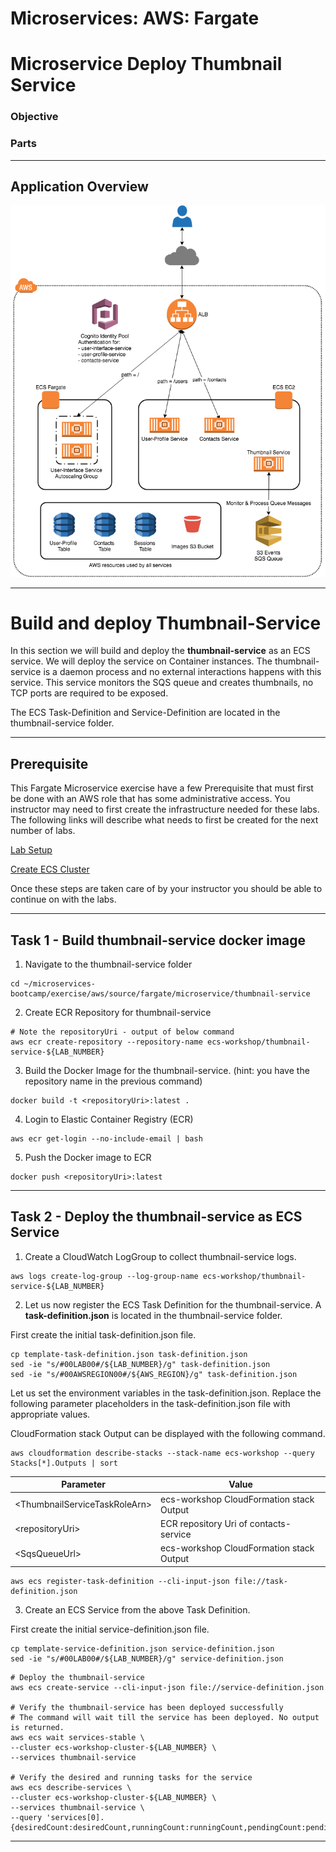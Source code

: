 # Microservices: AWS: Fargate
# Microservice Deploy Thumbnail Service

### Objective



### Parts

___

## Application Overview

![Application Architecture](images/application-architecture.png)

___

# Build and deploy Thumbnail-Service

In this section we will build and deploy the **thumbnail-service** as an ECS service. We will deploy the service on Container instances. The thumbnail-service is a daemon process and no external interactions happens with this service. This service monitors the SQS queue and creates thumbnails, no TCP ports are required to be exposed.

The ECS Task-Definition and Service-Definition are located in the thumbnail-service folder.

___

## Prerequisite

This Fargate Microservice exercise have a few Prerequisite that must first be done with an AWS role that has some administrative access.  You instructor may need to first create the infrastructure needed for these labs.  The following links will describe what needs to first be created for the next number of labs.

[Lab Setup](microserviceLabSetup.md)

[Create ECS Cluster](microserviceCreateEcsCluster.md)

Once these steps are taken care of by your instructor you should be able to continue on with the labs.

___

## Task 1 - Build thumbnail-service docker image

1. Navigate to the thumbnail-service folder

~~~shell
cd ~/microservices-bootcamp/exercise/aws/source/fargate/microservice/thumbnail-service
~~~

2. Create ECR Repository for thumbnail-service

~~~shell
# Note the repositoryUri - output of below command
aws ecr create-repository --repository-name ecs-workshop/thumbnail-service-${LAB_NUMBER}
~~~

3. Build the Docker Image for the thumbnail-service. (hint: you have the repository name in the previous command)

~~~shell
docker build -t <repositoryUri>:latest .
~~~

4. Login to Elastic Container Registry (ECR)

~~~shell
aws ecr get-login --no-include-email | bash
~~~

5. Push the Docker image to ECR

~~~shell
docker push <repositoryUri>:latest
~~~

___

## Task 2 - Deploy the thumbnail-service as ECS Service

1. Create a CloudWatch LogGroup to collect thumbnail-service logs.

~~~shell
aws logs create-log-group --log-group-name ecs-workshop/thumbnail-service-${LAB_NUMBER}
~~~

2. Let us now register the ECS Task Definition for the thumbnail-service. A **task-definition.json** is located in the thumbnail-service folder.

First create the initial task-definition.json file.

~~~shell
cp template-task-definition.json task-definition.json
sed -ie "s/#00LAB00#/${LAB_NUMBER}/g" task-definition.json
sed -ie "s/#00AWSREGION00#/${AWS_REGION}/g" task-definition.json
~~~

Let us set the environment variables in the task-definition.json. Replace the following parameter placeholders in the task-definition.json file with appropriate values.

CloudFormation stack Output can be displayed with the following command.

~~~shell
aws cloudformation describe-stacks --stack-name ecs-workshop --query Stacks[*].Outputs | sort
~~~

|Parameter                           | Value                                   |
|------------------------------------|-----------------------------------------|
|&lt;ThumbnailServiceTaskRoleArn&gt; | ecs-workshop CloudFormation stack Output|
|&lt;repositoryUri&gt;               | ECR repository Uri of contacts-service  |
|&lt;SqsQueueUrl>                    | ecs-workshop CloudFormation stack Output|

~~~shell
aws ecs register-task-definition --cli-input-json file://task-definition.json
~~~

3. Create an ECS Service from the above Task Definition.

First create the initial service-definition.json file.

~~~shell
cp template-service-definition.json service-definition.json
sed -ie "s/#00LAB00#/${LAB_NUMBER}/g" service-definition.json
~~~

~~~shell
# Deploy the thumbnail-service
aws ecs create-service --cli-input-json file://service-definition.json

# Verify the thumbnail-service has been deployed successfully
# The command will wait till the service has been deployed. No output is returned.
aws ecs wait services-stable \
--cluster ecs-workshop-cluster-${LAB_NUMBER} \
--services thumbnail-service

# Verify the desired and running tasks for the service
aws ecs describe-services \
--cluster ecs-workshop-cluster-${LAB_NUMBER} \
--services thumbnail-service \
--query 'services[0].{desiredCount:desiredCount,runningCount:runningCount,pendingCount:pendingCount}'
~~~

___
